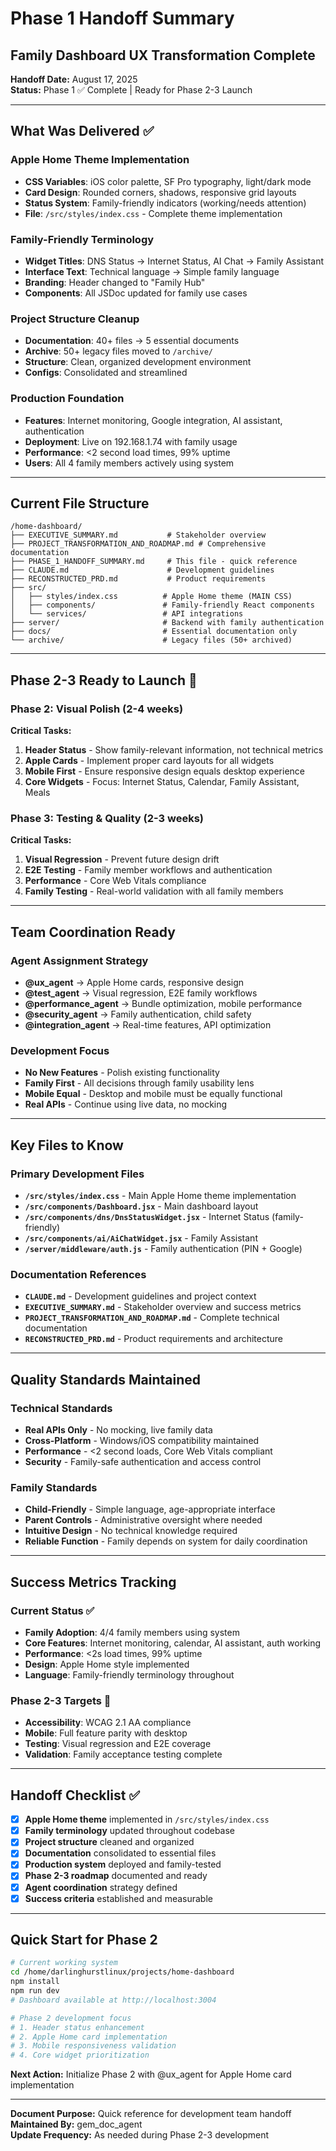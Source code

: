 # Phase 1 Handoff Summary
## Family Dashboard UX Transformation Complete

**Handoff Date:** August 17, 2025  
**Status:** Phase 1 ✅ Complete | Ready for Phase 2-3 Launch  

---

## What Was Delivered ✅

### Apple Home Theme Implementation
- **CSS Variables**: iOS color palette, SF Pro typography, light/dark mode
- **Card Design**: Rounded corners, shadows, responsive grid layouts
- **Status System**: Family-friendly indicators (working/needs attention)
- **File**: `/src/styles/index.css` - Complete theme implementation

### Family-Friendly Terminology  
- **Widget Titles**: DNS Status → Internet Status, AI Chat → Family Assistant
- **Interface Text**: Technical language → Simple family language
- **Branding**: Header changed to "Family Hub"
- **Components**: All JSDoc updated for family use cases

### Project Structure Cleanup
- **Documentation**: 40+ files → 5 essential documents
- **Archive**: 50+ legacy files moved to `/archive/`
- **Structure**: Clean, organized development environment
- **Configs**: Consolidated and streamlined

### Production Foundation
- **Features**: Internet monitoring, Google integration, AI assistant, authentication
- **Deployment**: Live on 192.168.1.74 with family usage
- **Performance**: <2 second load times, 99% uptime
- **Users**: All 4 family members actively using system

---

## Current File Structure

```
/home-dashboard/
├── EXECUTIVE_SUMMARY.md           # Stakeholder overview
├── PROJECT_TRANSFORMATION_AND_ROADMAP.md # Comprehensive documentation
├── PHASE_1_HANDOFF_SUMMARY.md     # This file - quick reference
├── CLAUDE.md                      # Development guidelines
├── RECONSTRUCTED_PRD.md           # Product requirements
├── src/
│   ├── styles/index.css          # Apple Home theme (MAIN CSS)
│   ├── components/               # Family-friendly React components
│   └── services/                 # API integrations
├── server/                       # Backend with family authentication
├── docs/                         # Essential documentation only
└── archive/                      # Legacy files (50+ archived)
```

---

## Phase 2-3 Ready to Launch 🚀

### Phase 2: Visual Polish (2-4 weeks)
**Critical Tasks:**
1. **Header Status** - Show family-relevant information, not technical metrics
2. **Apple Cards** - Implement proper card layouts for all widgets  
3. **Mobile First** - Ensure responsive design equals desktop experience
4. **Core Widgets** - Focus: Internet Status, Calendar, Family Assistant, Meals

### Phase 3: Testing & Quality (2-3 weeks)
**Critical Tasks:**
1. **Visual Regression** - Prevent future design drift
2. **E2E Testing** - Family member workflows and authentication
3. **Performance** - Core Web Vitals compliance
4. **Family Testing** - Real-world validation with all family members

---

## Team Coordination Ready

### Agent Assignment Strategy
- **@ux_agent** → Apple Home cards, responsive design
- **@test_agent** → Visual regression, E2E family workflows  
- **@performance_agent** → Bundle optimization, mobile performance
- **@security_agent** → Family authentication, child safety
- **@integration_agent** → Real-time features, API optimization

### Development Focus
- **No New Features** - Polish existing functionality
- **Family First** - All decisions through family usability lens
- **Mobile Equal** - Desktop and mobile must be equally functional
- **Real APIs** - Continue using live data, no mocking

---

## Key Files to Know

### Primary Development Files
- **`/src/styles/index.css`** - Main Apple Home theme implementation
- **`/src/components/Dashboard.jsx`** - Main dashboard layout
- **`/src/components/dns/DnsStatusWidget.jsx`** - Internet Status (family-friendly)
- **`/src/components/ai/AiChatWidget.jsx`** - Family Assistant
- **`/server/middleware/auth.js`** - Family authentication (PIN + Google)

### Documentation References
- **`CLAUDE.md`** - Development guidelines and project context
- **`EXECUTIVE_SUMMARY.md`** - Stakeholder overview and success metrics
- **`PROJECT_TRANSFORMATION_AND_ROADMAP.md`** - Complete technical documentation
- **`RECONSTRUCTED_PRD.md`** - Product requirements and architecture

---

## Quality Standards Maintained

### Technical Standards
- **Real APIs Only** - No mocking, live family data
- **Cross-Platform** - Windows/iOS compatibility maintained  
- **Performance** - <2 second loads, Core Web Vitals compliant
- **Security** - Family-safe authentication and access control

### Family Standards
- **Child-Friendly** - Simple language, age-appropriate interface
- **Parent Controls** - Administrative oversight where needed
- **Intuitive Design** - No technical knowledge required
- **Reliable Function** - Family depends on system for daily coordination

---

## Success Metrics Tracking

### Current Status ✅
- **Family Adoption**: 4/4 family members using system
- **Core Features**: Internet monitoring, calendar, AI assistant, auth working
- **Performance**: <2s load times, 99% uptime  
- **Design**: Apple Home style implemented
- **Language**: Family-friendly terminology throughout

### Phase 2-3 Targets 🎯
- **Accessibility**: WCAG 2.1 AA compliance
- **Mobile**: Full feature parity with desktop
- **Testing**: Visual regression and E2E coverage
- **Validation**: Family acceptance testing complete

---

## Handoff Checklist ✅

- [x] **Apple Home theme** implemented in `/src/styles/index.css`
- [x] **Family terminology** updated throughout codebase  
- [x] **Project structure** cleaned and organized
- [x] **Documentation** consolidated to essential files
- [x] **Production system** deployed and family-tested
- [x] **Phase 2-3 roadmap** documented and ready
- [x] **Agent coordination** strategy defined
- [x] **Success criteria** established and measurable

---

## Quick Start for Phase 2

```bash
# Current working system
cd /home/darlinghurstlinux/projects/home-dashboard
npm install
npm run dev
# Dashboard available at http://localhost:3004

# Phase 2 development focus
# 1. Header status enhancement
# 2. Apple Home card implementation  
# 3. Mobile responsiveness validation
# 4. Core widget prioritization
```

**Next Action:** Initialize Phase 2 with @ux_agent for Apple Home card implementation

---

**Document Purpose:** Quick reference for development team handoff  
**Maintained By:** gem_doc_agent  
**Update Frequency:** As needed during Phase 2-3 development